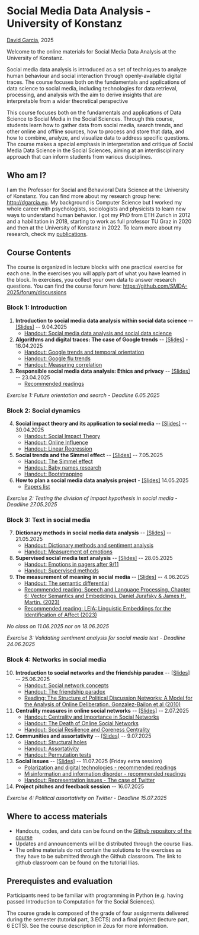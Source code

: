 # Social Media Data Analysis - University of Konstanz

[David Garcia](http://dgarcia.eu), 2025

Welcome to the online materials for Social Media Data Analysis at the University of Konstanz.

Social media data analysis is introduced as a set of techniques to analyze human behaviour and social interaction through openly-available digital traces. 
The course focuses both on the fundamentals and applications of data science to social media, including technologies for data retrieval, processing, 
and analysis with the aim to derive insights that are interpretable from a wider theoretical perspective

This course focuses both on the fundamentals and applications of Data Science to Social Media in the Social Sciences. Through this course, 
students learn how to gather data from social media, search trends, and other online and offline sources, how to process and store that data, 
and how to combine, analyze, and visualize data to address specific questions. The course makes a special emphasis in interpretation and 
critique of Social Media Data Science in the Social Sciences, aiming at an interdisciplinary approach that can inform students from various disciplines.

## Who am I?

I am the Professor for Social and Behavioral Data Science at the University of Konstanz. You can find more about my research group 
here: http://dgarcia.eu. My background is Computer Science but I worked my whole career with psychologists, sociologists and physicists 
to learn new ways to understand human behavior. I got my PhD from ETH Zurich in 2012 and a habilitation in 2018, starting to work as 
full professor TU Graz in 2020 and then at the University of Konstanz in 2022. To learn more about my research, check my 
[publications](https://dgarcia.eu/full-publication-list/).

## Course Contents

The course is organized in lecture blocks with one practical exercise for each one. In the exercises you will apply part of what you 
have learned in the block. In exercises, you collect your own data to answer research questions. 
You can find the course forum here: https://github.com/SMDA-2025/forum/discussions

### Block 1: Introduction
1. **Introduction to social media data analysis within social data science** -- [[Slides]](https://dgarcia-eu.github.io/SocialMediaDataAnalysis/01_Introduction/Slides/Slides.html) -- 9.04.2025  
      - [Handout: Social media data analysis and social data science](https://dgarcia-eu.github.io/SocialMediaDataAnalysis/01_Introduction/SocialDataScience/SocialDataScience.html)
2. **Algorithms and digital traces: The case of Google trends** -- [[Slides]](https://dgarcia-eu.github.io/SocialMediaDataAnalysis/02_SearchData/Slides/Slides.html) - 16.04.2025
    - [Handout: Google trends and temporal orientation](https://dgarcia-eu.github.io/SocialMediaDataAnalysis/02_SearchData/TemporalOrientation/TemporalOrientationGtrends.html)
    - [Handout: Google flu trends](https://dgarcia-eu.github.io/SocialMediaDataAnalysis/02_SearchData/GoogleFluTrends/GoogleFluTrends.html)
    - [Handout: Measuring correlation](https://dgarcia-eu.github.io/SocialMediaDataAnalysis/02_SearchData/Correlation/MeasuringCorrelation.html)
3. **Responsible social media data analysis: Ethics and privacy** -- [[Slides]](https://dgarcia-eu.github.io/SocialMediaDataAnalysis/03_EthicsAndPrivacy/Slides/Slides.html) -- 23.04.2025
    - [Recommended readings](https://dgarcia-eu.github.io/SocialMediaDataAnalysis/03_EthicsAndPrivacy/Readings.html)  

*Exercise 1: Future orientation and search - Deadline 6.05.2025*

### Block 2: Social dynamics  
4. **Social impact theory and its application to social media** -- [[Slides]](https://dgarcia-eu.github.io/SocialMediaDataAnalysis/04_SocialImpact/Slides/Slides.html) -- 30.04.2025
    - [Handout: Social Impact Theory](https://dgarcia-eu.github.io/SocialMediaDataAnalysis/04_SocialImpact/SIT/SIT.html)
    - [Handout: Online Influence](https://dgarcia-eu.github.io/SocialMediaDataAnalysis/04_SocialImpact/OnlineInfluence/OnlineInfluence.html)
    - [Handout: Linear Regression](https://dgarcia-eu.github.io/SocialMediaDataAnalysis/04_SocialImpact/LinearRegression/LinearRegression.html)
5. **Social trends and the Simmel effect**   -- [[Slides]](https://dgarcia-eu.github.io/SocialMediaDataAnalysis/05_SocialTrends/Slides/Slides.html) -- 7.05.2025
    - [Handout: The Simmel effect](https://dgarcia-eu.github.io/SocialMediaDataAnalysis/05_SocialTrends/SimmelEffect/SimmelEffect.html)
    - [Handout: Baby names research](https://dgarcia-eu.github.io/SocialMediaDataAnalysis/05_SocialTrends/BabyNameTrends/BabyNameTrends.html)
    - [Handout: Bootstrapping](https://dgarcia-eu.github.io/SocialMediaDataAnalysis/05_SocialTrends/Bootstrapping/Bootstrapping.html)
6. **How to plan a social media data analysis project** - [[Slides]](https://dgarcia-eu.github.io/SocialMediaDataAnalysis/ProjectsGuidance/Slides.html) 14.05.2025
    - [Papers list](https://tinyurl.com/mt9hu6wd)


*Exercise 2: Testing the division of impact hypothesis in social media - Deadline 27.05.2025*

### Block 3: Text in social media  
7. **Dictionary methods in social media data analysis** -- [[Slides]](https://dgarcia-eu.github.io/SocialMediaDataAnalysis/06_DictionaryMethods/Slides/DictionaryMethods.html) -- 21.05.2025
    - [Handout: Dictionary methods and sentiment analysis](https://dgarcia-eu.github.io/SocialMediaDataAnalysis/06_DictionaryMethods/DictionaryMethods/DictionaryMethods.html)
    - [Handout: Measurement of emotions](https://dgarcia-eu.github.io/SocialMediaDataAnalysis/06_DictionaryMethods/MeasuringEmotions/Emotions.html)  
8. **Supervised social media text analysis**  -- [[Slides]](https://dgarcia-eu.github.io/SocialMediaDataAnalysis/07_SupervisedMethods/Slides/Slides.html) -- 28.05.2025
    - [Handout: Emotions in pagers after 9/11](https://dgarcia-eu.github.io/SocialMediaDataAnalysis/07_SupervisedMethods/PagerEmotions/PagerEmotions.html)
    - [Handout: Supervised methods](https://dgarcia-eu.github.io/SocialMediaDataAnalysis/07_SupervisedMethods/SupervisedMethods/SupervisedSentimentAnalysis.html)  
9. **The measurement of meaning in social media**  -- [[Slides]](https://dgarcia-eu.github.io/SocialMediaDataAnalysis/08_MeasurementOfMeaning/Slides/Slides.html) -- 4.06.2025    
    - [Handout: The semantic differential](https://dgarcia-eu.github.io/SocialMediaDataAnalysis/08_MeasurementOfMeaning/SemanticDifferential/SemanticDifferential.html)
    - [Recommended reading: Speech and Language Processing. Chapter 6: Vector Semantics and Embeddings. Daniel Jurafsky & James H. Martin. (2023)](https://web.stanford.edu/~jurafsky/slp3/6.pdf)
    - [Recommended reading: LEIA: Linguistic Embeddings for the Identification of Affect (2023)](https://arxiv.org/pdf/2304.10973v1.pdf)

*No class on 11.06.2025 nor on 18.06.2025*

*Exercise 3: Validating sentiment analysis for social media text - Deadline 24.06.2025*

### Block 4: Networks in social media  
10. **Introduction to social networks and the friendship paradox**  -- [[Slides]](https://dgarcia-eu.github.io/SocialMediaDataAnalysis/09_IntroSocialNetworks/Slides/Slides.html) -- 25.06.2025
    - [Handout: Social network concepts](https://dgarcia-eu.github.io/SocialMediaDataAnalysis/09_IntroSocialNetworks/SNAIntro/SNAIntro.html)
    - [Handout: The friendship paradox](https://dgarcia-eu.github.io/SocialMediaDataAnalysis/09_IntroSocialNetworks/FriendshipParadox/FriendshipParadox.html)
    - [Reading: The Structure of Political Discussion Networks: A Model for the Analysis of Online Deliberation. Gonzalez-Bailon et al (2010)](https://journals.sagepub.com/doi/abs/10.1057/jit.2010.2?journalCode=jina)
11. **Centrality measures in online social networks** -- [[Slides]](https://dgarcia-eu.github.io/SocialMediaDataAnalysis/10_Centrality/Slides/Slides.html) -- 2.07.2025
      - [Handout: Centrality and Importance in Social Networks](https://dgarcia-eu.github.io/SocialMediaDataAnalysis/10_Centrality/Centrality/Centrality.html)  
      - [Handout: The Death of Online Social Networks](https://dgarcia-eu.github.io/SocialMediaDataAnalysis/10_Centrality/DeathOfSocialNetworks/SocialNetworkDeath.html)  
      - [Handout: Social Resilience and Coreness Centrality](https://dgarcia-eu.github.io/SocialMediaDataAnalysis/10_Centrality/Coreness/SocialResilience.html)  
12. **Communities and assortativity** -- [[Slides]](https://dgarcia-eu.github.io/SocialMediaDataAnalysis/11_Assortativity/Slides/Slides.html) -- 9.07.2025
    - [Handout: Structural holes](https://dgarcia-eu.github.io/SocialMediaDataAnalysis/11_Assortativity/StructuralHoles/StructuralHoles.html)    
    - [Handout: Assortativity](https://dgarcia-eu.github.io/SocialMediaDataAnalysis/11_Assortativity/Assortativity/Assortativity.html)   
    - [Handout: Permutation tests](https://dgarcia-eu.github.io/SocialMediaDataAnalysis/11_Assortativity/PermutationTests/PermutationTests.html)    
13. **Social issues** -- [[Slides]](https://dgarcia-eu.github.io/SocialMediaDataAnalysis/12_SocialIssues/Slides/SocialIssues.html) -- 11.07.2025 (Friday extra session)
    - [Polarization and digital technologies - recommended readings](https://dgarcia-eu.github.io/SocialMediaDataAnalysis/12_SocialIssues/Polarization/Polarization.html)
    - [Misinformation and information disorder - recommended readings](https://dgarcia-eu.github.io/SocialMediaDataAnalysis/12_SocialIssues/Misinformation/Misinformation.html)
    - [Handout: Representation issues - The case of Twitter](https://dgarcia-eu.github.io/SocialMediaDataAnalysis/12_SocialIssues/TwitterElections/TwitterElections.html)
14. **Project pitches and feedback session** -- 16.07.2025

    
*Exercise 4: Political assortativity on Twitter - Deadline 15.07.2025*


## Where to access materials

- Handouts, codes, and data can be found on the [Github repository of the course](https://github.com/dgarcia-eu/SocialMediaDataAnalysis)
- Updates and announcements will be distributed through the course Ilias.
- The online materials do not contain the solutions to the exercises as they have to be submitted through the Github classroom. The link to github classroom can be found on the tutorial Ilias.

## Prerequistes and evaluation

Participants need to be familiar with programming in Python (e.g. having passed Introduction to Computation for the Social Sciences). 

The course grade is composed of the grade of four assignments delivered during the semester (tutorial part, 3 ECTS) and a final project (lecture part, 6 ECTS). See the course description in Zeus for more information.
